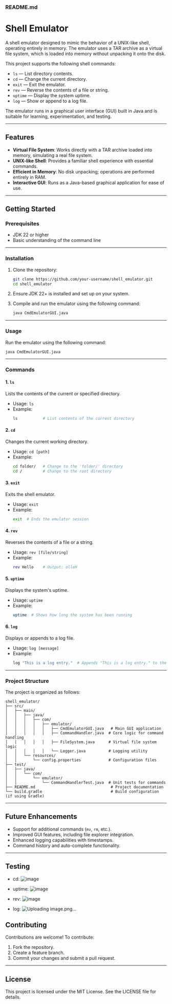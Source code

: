 ### **README.md**

# Shell Emulator

A shell emulator designed to mimic the behavior of a UNIX-like shell, operating entirely in memory. The emulator uses a TAR archive as a virtual file system, which is loaded into memory without unpacking it onto the disk.

This project supports the following shell commands:

- `ls` — List directory contents.
- `cd` — Change the current directory.
- `exit` — Exit the emulator.
- `rev` — Reverse the contents of a file or string.
- `uptime` — Display the system uptime.
- `log` — Show or append to a log file.

The emulator runs in a graphical user interface (GUI) built in Java and is suitable for learning, experimentation, and testing.

---

## **Features**

- **Virtual File System**: Works directly with a TAR archive loaded into memory, simulating a real file system.
- **UNIX-like Shell**: Provides a familiar shell experience with essential commands.
- **Efficient in Memory**: No disk unpacking; operations are performed entirely in RAM.
- **Interactive GUI**: Runs as a Java-based graphical application for ease of use.

---

## **Getting Started**

### **Prerequisites**

- JDK 22 or higher
- Basic understanding of the command line

---

### **Installation**

1. Clone the repository:
   ```bash
   git clone https://github.com/your-username/shell_emulator.git
   cd shell_emulator
   ```

2. Ensure JDK 22+ is installed and set up on your system.

3. Compile and run the emulator using the following command:
   ```bash
   java CmdEmulatorGUI.java
   ```

---

### **Usage**

Run the emulator using the following command:
  ```bash
  java CmdEmulatorGUI.java
  ```

---

### **Commands**

#### **1. `ls`**
Lists the contents of the current or specified directory.

- Usage: `ls`
- Example:
  ```bash
  ls           # List contents of the current directory
  ```

#### **2. `cd`**
Changes the current working directory.

- Usage: `cd [path]`
- Example:
  ```bash
  cd folder/   # Change to the 'folder/' directory
  cd /         # Change to the root directory
  ```

#### **3. `exit`**
Exits the shell emulator.

- Usage: `exit`
- Example:
  ```bash
  exit  # Ends the emulator session
  ```

#### **4. `rev`**
Reverses the contents of a file or a string.

- Usage: `rev [file/string]`
- Example:
  ```bash
  rev Hello    # Output: olleH
  ```

#### **5. `uptime`**
Displays the system's uptime.

- Usage: `uptime`
- Example:
  ```bash
  uptime  # Shows how long the system has been running
  ```

#### **6. `log`**
Displays or appends to a log file.

- Usage: `log [message]`
- Example:
  ```bash
  log "This is a log entry."  # Appends "This is a log entry." to the log file
  ```

---

### **Project Structure**

The project is organized as follows:

```
shell_emulator/
├── src/
│   ├── main/
│   │   ├── java/
│   │   │   ├── com/
│   │   │   │   ├── emulator/
│   │   │   │   │   ├── CmdEmulatorGUI.java   # Main GUI application
│   │   │   │   │   ├── CommandHandler.java  # Core logic for command handling
│   │   │   │   │   ├── FileSystem.java      # Virtual file system logic
│   │   │   │   │   └── Logger.java          # Logging utility
│   │   └── resources/
│   │       └── config.properties            # Configuration files
├── test/
│   ├── java/
│   │   └── com/
│   │       └── emulator/
│   │           └── CommandHandlerTest.java  # Unit tests for commands
├── README.md                                 # Project documentation
└── build.gradle                              # Build configuration (if using Gradle)
```

---

## **Future Enhancements**

- Support for additional commands (`mv`, `rm`, etc.).
- Improved GUI features, including file explorer integration.
- Enhanced logging capabilities with timestamps.
- Command history and auto-complete functionality.

---

## **Testing**

- cd:
![image](https://github.com/user-attachments/assets/127d15cf-67fa-41fc-9247-28ce08e83ab8)


- uptime:
![image](https://github.com/user-attachments/assets/74372a8d-258d-4091-8814-b07c25f4d000)

- rev:
![image](https://github.com/user-attachments/assets/3c40a88c-1dec-4c67-a27f-aa54ce2c52c7)

- log:
![Uploading image.png…]()



## **Contributing**

Contributions are welcome! To contribute:

1. Fork the repository.
2. Create a feature branch.
3. Commit your changes and submit a pull request.

---

##

## **License**

This project is licensed under the MIT License. See the LICENSE file for details.
